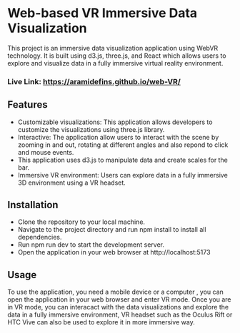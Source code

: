 # Web-based VR Immersive Data Visualization
This project is an immersive data visualization application using WebVR technology. It is built using d3.js, three.js, and React which allows users to explore and visualize data in a fully immersive virtual reality environment.

### Live Link: https://aramidefins.github.io/web-VR/

## Features
- Customizable visualizations: This application allows developers to customize the visualizations using three.js library.
- Interactive: The application allow users to interact with the scene by zooming in and out, rotating at different angles and also repond to click and mouse events.
- This application uses d3.js to manipulate data and create scales for the bar.
- Immersive VR environment: Users can explore data in a fully immersive 3D environment using a VR headset.
## Installation
- Clone the repository to your local machine.
- Navigate to the project directory and run npm install to install all dependencies.
- Run npm run dev to start the development server.
- Open the application in your web browser at http://localhost:5173
## Usage
To use the application, you need a mobile device or a computer , you can open the application in your web browser and enter VR mode.
Once you are in VR mode, you can interacact with the data visualizations and explore the data in a fully immersive environment, VR headset such as the Oculus Rift or HTC Vive can also be used to explore it in more immersive way.
